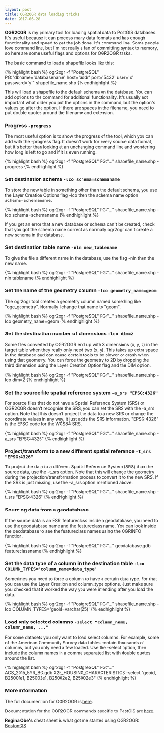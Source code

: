 ```yaml
---
layout: post
title: OGR2OGR data loading tricks
date: 2017-06-28
---
```


**OGR2OGR** is my primary tool for loading spatial data to PostGIS databases. It's useful because it can process many data formats and has enough functionality and speed to get the job done. It's command line. Some people love command line, but I'm not really a fan of committing syntax to memory, so here are some useful flags and options for OGR2OGR tasks.


The basic command to load a shapefile looks like this:

{% highlight bash %}
ogr2ogr -f "PostgreSQL" PG:"dbname='databasename' host='addr' port='5432'
user='x' password='y'" shapefile_name.shp
{% endhighlight %}

This will load a shapefile to the default schema on the database. You can add options to the command for additional functionality. It's usually not important what order you put the options in the command, but the option's values go after the option. If there are spaces in the filename, you need to put double quotes around the filename and extension.

### Progress `-progress`

The most useful option is to show the progress of the tool, which you can add with the -progress flag. It doesn't work for every source data format, but it's better than looking at an unchanging command line and wondering how long is left to go and if it is even running.

{% highlight bash %}
ogr2ogr -f "PostgreSQL" PG:"..." shapefile_name.shp -progress
{% endhighlight %}

### Set destination schema `-lco schema=schemaname`

To store the new table in something other than the default schema, you use the Layer Creation Options flag -lco then the schema name option schema=schemaname.

{% highlight bash %}
ogr2ogr -f "PostgreSQL" PG:"..." shapefile_name.shp -lco schema=schemaname
{% endhighlight %}

If you get an error that a new database or schema can't be created, check that you got the schema name correct as normally ogr2ogr can't create a new schema in the database.

### Set destination table name `-nln new_tablename`

To give the file a different name in the database, use the flag -nln then the new name.

{% highlight bash %}
ogr2ogr -f "PostgreSQL" PG:"..." shapefile_name.shp -nln tablename
{% endhighlight %}

### Set the name of the geometry column `-lco geometry_name=geom `

The ogr2ogr tool creates a geometry column named something like "ogc_geometry". Normally I change that name to "geom".

{% highlight bash %}
ogr2ogr -f "PostgreSQL" PG:"..." shapefile_name.shp -lco geometry_name=geom
{% endhighlight %}

### Set the destination number of dimensions `-lco dim=2`

Some files converted by OGR2OGR end up with 3 dimensions (x, y, z) in the target table when they really only need two (x, y). This takes up extra space in the database and can cause certain tools to be slower or crash when using that geometry. You can force the geometry to 2D by dropping the third dimension using the Layer Creation Option flag and the DIM option.

{% highlight bash %}
ogr2ogr -f "PostgreSQL" PG:"..." shapefile_name.shp -lco dim=2
{% endhighlight %}

### Set the source file spatial reference system `-a_srs "EPSG:4326"`

For source files that do not have a Spatial Reference System (SRS) or OGR2OGR doesn't recognise the SRS, you can set the SRS with the -a_srs option. Note that this doesn't project the data to a new SRS or change the coordinate values in any way, it just adds the SRS information. "EPSG:4326" is the EPSG code for the WGS84 SRS.

{% highlight bash %}
ogr2ogr -f "PostgreSQL" PG:"..." shapefile_name.shp -a_srs "EPSG:4326"
{% endhighlight %}

### Project/transform to a new different spatial reference `-t_srs "EPSG:4326"`

To project the data to a different Spatial Reference System (SRS) than the source data, use the -t_srs option. Note that this will change the geometry during the projection/transformation process to convert it to the new SRS. If the SRS is just missing, use the -a_srs option mentioned above.

{% highlight bash %}
ogr2ogr -f "PostgreSQL" PG:"..." shapefile_name.shp -t_srs "EPSG:4326"
{% endhighlight %}

### Sourcing data from a geodatabase

If the source data is an ESRI featureclass inside a geodatabase, you need to use the geodatabase name and the featureclass name. You can look inside the geodatabase to see the featureclass names using the OGRINFO function.

{% highlight bash %}
ogr2ogr -f "PostgreSQL" PG:"..." geodatabase.gdb featureclassname
{% endhighlight %}

### Set the data type of a column in the destination table `-lco COLUMN_TYPES='column_name=data_type'`

Sometimes you need to force a column to have a certain data type. For that you can use the Layer Creation and column_type options. Just make sure you checked that it worked the way you were intending after you load the data.

{% highlight bash %}
ogr2ogr -f "PostgreSQL" PG:"..." shapefile_name.shp
-lco COLUMN_TYPES='geoid=varchar(25)'
{% endhighlight %}

### Load only selected columns `-select "column_name, column_name, ..."`

For some datasets you only want to load select columns. For example, some of the American Community Survey data tables contain thousands of columns, but you only need a few loaded. Use the -select option, then include the column names in a comma separated list with double quotes around the list.

{% highlight bash %}
ogr2ogr -f "PostgreSQL" PG:"..." ACS_2015_5YR_BG.gdb X25_HOUSING_CHARACTERISTICS
-select "geoid, B25001e1, B25002e1, B25002e2, B25002e3"
{% endhighlight %}


### More information
The full documention for OGR2OGR is [here](http://www.gdal.org/ogr2ogr.html).

Documentation for the OGR2OGR commands specific to PostGIS are [here](http://www.gdal.org/drv_pg.html).

**Regina Obe's** cheat sheet is what got me started using OGR2OGR: [BostonGIS](http://www.bostongis.com/PrinterFriendly.aspx?content_name=ogr_cheatsheet)

